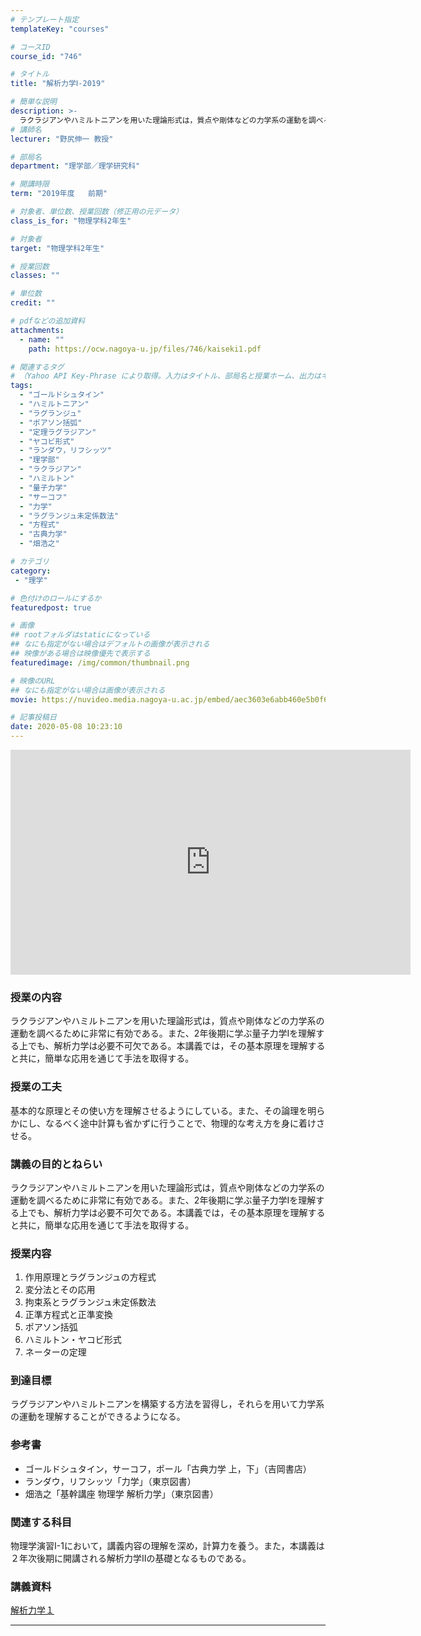 ```yaml
---
# テンプレート指定
templateKey: "courses"

# コースID
course_id: "746"

# タイトル
title: "解析力学Ⅰ-2019"

# 簡単な説明
description: >-
  ラクラジアンやハミルトニアンを用いた理論形式は，質点や剛体などの力学系の運動を調べるために非常に有効である。また、2年後期に学ぶ量子力学Iを理解する上でも、解析力学は必要不可欠である。本講義では，その基本原理を理解すると共に，簡単な応用を通じて手法を取得する。 ....
# 講師名
lecturer: "野尻伸一 教授"

# 部局名
department: "理学部／理学研究科"

# 開講時限
term: "2019年度	前期"

# 対象者、単位数、授業回数（修正用の元データ）
class_is_for: "物理学科2年生"

# 対象者
target: "物理学科2年生"

# 授業回数
classes: ""

# 単位数
credit: ""

# pdfなどの追加資料
attachments:
  - name: "" 
    path: https://ocw.nagoya-u.jp/files/746/kaiseki1.pdf

# 関連するタグ
# （Yahoo API Key-Phrase により取得。入力はタイトル、部局名と授業ホーム、出力はキーフレーズ（tags））
tags:
  - "ゴールドシュタイン"
  - "ハミルトニアン"
  - "ラグランジュ"
  - "ポアソン括弧"
  - "定理ラグラジアン"
  - "ヤコビ形式"
  - "ランダウ，リフシッツ"
  - "理学部"
  - "ラクラジアン"
  - "ハミルトン"
  - "量子力学"
  - "サーコフ"
  - "力学"
  - "ラグランジュ未定係数法"
  - "方程式"
  - "古典力学"
  - "畑浩之"

# カテゴリ
category:
 - "理学"

# 色付けのロールにするか
featuredpost: true

# 画像
## rootフォルダはstaticになっている
## なにも指定がない場合はデフォルトの画像が表示される
## 映像がある場合は映像優先で表示する
featuredimage: /img/common/thumbnail.png

# 映像のURL
## なにも指定がない場合は画像が表示される
movie: https://nuvideo.media.nagoya-u.ac.jp/embed/aec3603e6abb460e5b0f6b180d19d37a38b78bb1

# 記事投稿日
date: 2020-05-08 10:23:10
---
```


<iframe src="https://nuvideo.media.nagoya-u.ac.jp/embed/aec3603e6abb460e5b0f6b180d19d37a38b78bb1" width="640" height="360" frameborder="0" allowfullscreen></iframe> 

### 授業の内容
ラクラジアンやハミルトニアンを用いた理論形式は，質点や剛体などの力学系の運動を調べるために非常に有効である。また、2年後期に学ぶ量子力学Iを理解する上でも、解析力学は必要不可欠である。本講義では，その基本原理を理解すると共に，簡単な応用を通じて手法を取得する。

### 授業の工夫
基本的な原理とその使い方を理解させるようにしている。また、その論理を明らかにし、なるべく途中計算も省かずに行うことで、物理的な考え方を身に着けさせる。








### 講義の目的とねらい
ラクラジアンやハミルトニアンを用いた理論形式は，質点や剛体などの力学系の運動を調べるために非常に有効である。また、2年後期に学ぶ量子力学Iを理解する上でも、解析力学は必要不可欠である。本講義では，その基本原理を理解すると共に，簡単な応用を通じて手法を取得する。

### 授業内容
1. 作用原理とラグランジュの方程式
2. 変分法とその応用
3. 拘束系とラグランジュ未定係数法
4. 正準方程式と正準変換
5. ポアソン括弧
6. ハミルトン・ヤコビ形式
7. ネーターの定理

### 到達目標
ラグラジアンやハミルトニアンを構築する方法を習得し，それらを用いて力学系の運動を理解することができるようになる。

### 参考書
* ゴールドシュタイン，サーコフ，ポール「古典力学 上，下」（吉岡書店）
* ランダウ，リフシッツ「力学」（東京図書）
* 畑浩之「基幹講座 物理学 解析力学」（東京図書）

### 関連する科目
物理学演習I-1において，講義内容の理解を深め，計算力を養う。また，本講義は２年次後期に開講される解析力学IIの基礎となるものである。





### 講義資料

[解析力学１](https://ocw.nagoya-u.jp/files/746/kaiseki1.pdf) 












-----